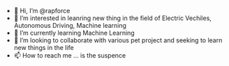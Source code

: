 - 👋 Hi, I’m @rapforce 
- 👀 I’m interested in leanring new thing in the field of Electric Vechiles, Autonomous Driving, Machine learning
- 🌱 I’m currently learning Machine Learning 
- 💞️ I’m looking to collaborate with various pet project and seeking to learn new things in the life
- 📫 How to reach me ... is the suspence 


<!---
rapforce/rapforce is a ✨ special ✨ repository because its `README.md` (this file) appears on your GitHub profile.
You can click the Preview link to take a look at your changes.
--->
